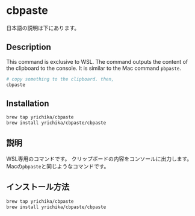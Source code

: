 # cbpaste


日本語の説明は下にあります。

## Description

This command is exclusive to WSL. The command outputs the content of the clipboard to the console. It is similar to the Mac command `pbpaste`.

```sh
# copy something to the clipboard. then,
cbpaste
```

## Installation

```sh
brew tap yrichika/cbpaste
brew install yrichika/cbpaste/cbpaste
```

## 説明

WSL専用のコマンドです。
クリップボードの内容をコンソールに出力します。
Macの`pbpaste`と同じようなコマンドです。

## インストール方法

```sh
brew tap yrichika/cbpaste
brew install yrichika/cbpaste/cbpaste
```
